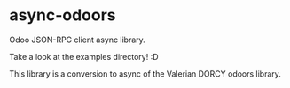 # async-odoors

Odoo JSON-RPC client async library.

Take a look at the examples directory! :D

This library is a conversion to async of the Valerian DORCY odoors library.

